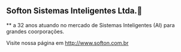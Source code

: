 ## Softon Sistemas Inteligentes Ltda.👋

** a 32 anos atuando no mercado de Sistemas Inteligentes (AI) para grandes coorporações.

Visite nossa página em http://www.softon.com.br
